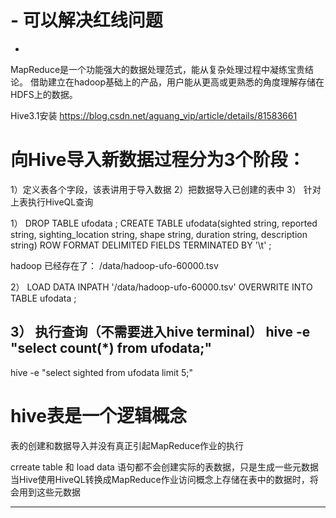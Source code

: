 
# - 可以解决红线问题
-

MapReduce是一个功能强大的数据处理范式，能从复杂处理过程中凝练宝贵结论。
借助建立在hadoop基础上的产品，用户能从更高或更熟悉的角度理解存储在HDFS上的数据。


Hive3.1安装
https://blog.csdn.net/aguang_vip/article/details/81583661


# 向Hive导入新数据过程分为3个阶段：
1）定义表各个字段，该表讲用于导入数据
2）把数据导入已创建的表中
3） 针对上表执行HiveQL查询


1）
DROP TABLE ufodata ;
CREATE TABLE ufodata(sighted string, reported string, sighting_location string,
shape string, duration string, description string)
ROW FORMAT DELIMITED
FIELDS TERMINATED BY '\t' ;


hadoop 已经存在了：
/data/hadoop-ufo-60000.tsv

2）
LOAD DATA INPATH '/data/hadoop-ufo-60000.tsv' OVERWRITE INTO TABLE ufodata ;

3）
执行查询（不需要进入hive terminal）
hive -e "select count(*) from ufodata;"
-
hive -e "select sighted from ufodata limit 5;"


# hive表是一个逻辑概念
表的创建和数据导入并没有真正引起MapReduce作业的执行

crreate table 和 load data 语句都不会创建实际的表数据，只是生成一些元数据
当Hive使用HiveQL转换成MapReduce作业访问概念上存储在表中的数据时，将会用到这些元数据

------------------------------------------------------------------------------












